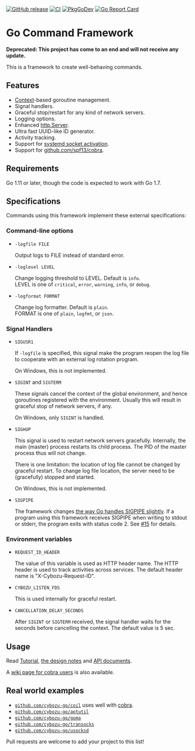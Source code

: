 [![GitHub release](https://img.shields.io/github/release/cybozu-go/well.svg?maxAge=60)][releases]
[![CI](https://github.com/cybozu-go/well/actions/workflows/ci.yaml/badge.svg)](https://github.com/cybozu-go/well/actions/workflows/ci.yaml)
[![PkgGoDev](https://pkg.go.dev/badge/github.com/cybozu-go/well)](https://pkg.go.dev/github.com/cybozu-go/well)
[![Go Report Card](https://goreportcard.com/badge/github.com/cybozu-go/well)](https://goreportcard.com/report/github.com/cybozu-go/well)

Go Command Framework
====================

**Deprecated: This project has come to an end and will not receive any update.**

This is a framework to create well-behaving commands.

Features
--------

* [Context](https://golang.org/pkg/context/)-based goroutine management.
* Signal handlers.
* Graceful stop/restart for any kind of network servers.
* Logging options.
* Enhanced [http.Server](https://golang.org/pkg/net/http/#Server).
* Ultra fast UUID-like ID generator.
* Activity tracking.
* Support for [systemd socket activation](http://0pointer.de/blog/projects/socket-activation.html).
* Support for [github.com/spf13/cobra][cobra].

Requirements
------------

Go 1.11 or later, though the code is expected to work with Go 1.7.

Specifications
--------------

Commands using this framework implement these external specifications:

### Command-line options

* `-logfile FILE`

    Output logs to FILE instead of standard error.

* `-loglevel LEVEL`

    Change logging threshold to LEVEL.  Default is `info`.  
    LEVEL is one of `critical`, `error`, `warning`, `info`, or `debug`.

* `-logformat FORMAT`

    Change log formatter.  Default is `plain`.  
    FORMAT is one of `plain`, `logfmt`, or `json`.

### Signal Handlers

* `SIGUSR1`

    If `-logfile` is specified, this signal make the program reopen
    the log file to cooperate with an external log rotation program.

    On Windows, this is not implemented.

* `SIGINT` and `SIGTERM`

    These signals cancel the context of the global environment,
    and hence goroutines registered with the environment.  Usually
    this will result in graceful stop of network servers, if any.

    On Windows, only `SIGINT` is handled.

* `SIGHUP`

    This signal is used to restart network servers gracefully.
    Internally, the main (master) process restarts its child process.
    The PID of the master process thus will not change.

    There is one limitation: the location of log file cannot be changed
    by graceful restart.  To change log file location, the server need
    to be (gracefully) stopped and started.

    On Windows, this is not implemented.

* `SIGPIPE`

    The framework changes [the way Go handles SIGPIPE slightly](https://golang.org/pkg/os/signal/#hdr-SIGPIPE).
    If a program using this framework receives SIGPIPE when writing to stdout or stderr, the program exits with status code 2.
    See [#15](https://github.com/cybozu-go/well/issues/15) for details.

### Environment variables

* `REQUEST_ID_HEADER`

    The value of this variable is used as HTTP header name.
    The HTTP header is used to track activities across services.
    The default header name is "X-Cybozu-Request-ID".

* `CYBOZU_LISTEN_FDS`

    This is used internally for graceful restart.

* `CANCELLATION_DELAY_SECONDS`

    After `SIGINT` or `SIGTERM` received, the signal handler waits for the seconds before cancelling the context.
    The default value is 5 sec.

Usage
-----

Read [Tutorial][wiki], [the design notes](DESIGN.md) and [API documents](https://pkg.go.dev/github.com/cybozu-go/well).

A [wiki page for cobra users](https://github.com/cybozu-go/well/wiki/Use-with-spf13-cobra) is also available.

Real world examples
-------------------

* [`github.com/cybozu-go/coil`](https://github.com/cybozu-go/coil) uses well with [cobra][].
* [`github.com/cybozu-go/aptutil`](https://github.com/cybozu-go/aptutil)
* [`github.com/cybozu-go/goma`](https://github.com/cybozu-go/goma)
* [`github.com/cybozu-go/transocks`](https://github.com/cybozu-go/transocks)
* [`github.com/cybozu-go/usocksd`](https://github.com/cybozu-go/usocksd)

Pull requests are welcome to add your project to this list!

[releases]: https://github.com/cybozu-go/well/releases
[wiki]: https://github.com/cybozu-go/well/wiki/Tutorial
[cobra]: https://github.com/spf13/cobra
